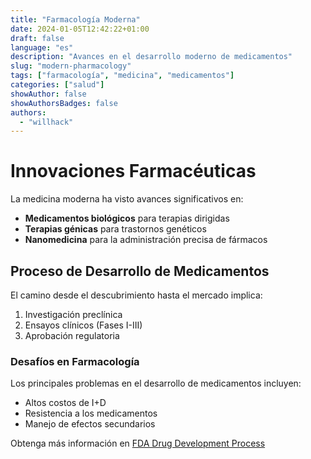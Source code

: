 ```yaml
---
title: "Farmacología Moderna"
date: 2024-01-05T12:42:22+01:00
draft: false
language: "es"
description: "Avances en el desarrollo moderno de medicamentos"
slug: "modern-pharmacology"
tags: ["farmacología", "medicina", "medicamentos"]
categories: ["salud"]
showAuthor: false
showAuthorsBadges: false
authors:
  - "willhack"
---
```


# Innovaciones Farmacéuticas

La medicina moderna ha visto avances significativos en:

- **Medicamentos biológicos** para terapias dirigidas
- **Terapias génicas** para trastornos genéticos
- **Nanomedicina** para la administración precisa de fármacos

## Proceso de Desarrollo de Medicamentos

El camino desde el descubrimiento hasta el mercado implica:
1. Investigación preclínica
2. Ensayos clínicos (Fases I-III)
3. Aprobación regulatoria

### Desafíos en Farmacología

Los principales problemas en el desarrollo de medicamentos incluyen:
* Altos costos de I+D
* Resistencia a los medicamentos
* Manejo de efectos secundarios

Obtenga más información en [FDA Drug Development Process](https://www.fda.gov/)
